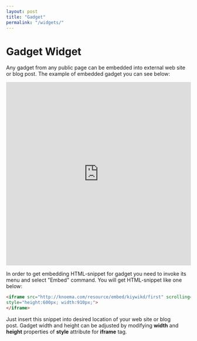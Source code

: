 ```yaml
---
layout: post
title: "Gadget"
permalink: "/widgets/"
---
```


# Gadget Widget

Any gadget from any public page can be embedded into external web site or blog post. The example of embedded gadget you can see below:

<iframe src="https://knoema.com/resource/embed/kiywikd/first" frameborder="0" scrolling="no" style="height: 500px; width: 100%;"></iframe>

In order to get embedding HTML-snippet for gadget you need to invoke its menu and select "Embed" command. You will get HTML-snippet like one below:

```html
<iframe src="http://knoema.com/resource/embed/kiywikd/first" scrolling="no" frameborder="0"
style="height:600px; width:910px;">
</iframe>
```

Just insert this snippet into desired location of your web site or blog post. Gadget width and height can be adjusted by modifying **width** and **height** properties of **style** attribute for **iframe** tag.
